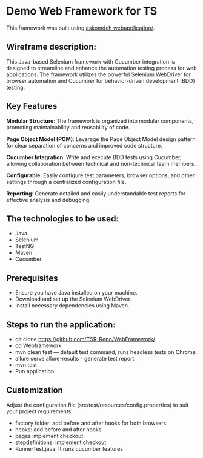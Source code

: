 # Demo Web Framework for TS
This framework was built using [askomdch webapplication/](https://askomdch.com/).

## Wireframe description:

 This Java-based Selenium framework with Cucumber integration 
 is designed to streamline and enhance the automation testing process for web applications. 
 The framework utilizes the powerful Selenium WebDriver for browser automation
 and Cucumber for behavior-driven development (BDD) testing.

## Key Features
**Modular Structure**: The framework is organized into modular components,
promoting maintainability and reusability of code.

**Page Object Model (POM)**: Leverage the Page Object Model design pattern 
for clear separation of concerns and improved code structure.

**Cucumber Integration**: Write and execute BDD tests using Cucumber, 
allowing collaboration between technical and non-technical team members.

**Configurable**: Easily configure test parameters, browser options,
and other settings through a centralized configuration file.

**Reporting**: Generate detailed and easily understandable
test reports for effective analysis and debugging.

## The technologies to be used:
- Java 
- Selenium
- TestNG
- Maven
- Cucumber
  

## Prerequisites
- Ensure you have Java installed on your machine.
- Download and set up the Selenium WebDriver.
- Install necessary dependencies using Maven.

## Steps to run the application:

- git clone https://github.com/TSR-Repo/WebFramework/
- cd Webframework
- mvn clean test — default test command, runs headless tests on Chrome.
- allure serve allure-results - generate test report.
- mvn test
- Run application

## Customization
Adjust the configuration file (src/test/resources/config.properties) to suit your project requirements. 

- factory folder: add before and after hooks for both browsers
- hooks: add before and after hooks
- pages implement checkout
- stepdefinitions: implement checkout
- RunnerTest.java: It runs cucumber features


